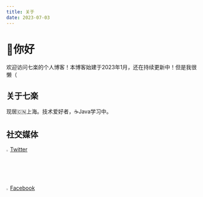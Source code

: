 ```yaml
---
title: 关于
date: 2023-07-03
---
```

# 👋你好
欢迎访问七楽的个人博客！本博客始建于2023年1月，还在持续更新中！但是我很懒（

## 关于七楽
现居🇨🇳上海。技术爱好者，☕Java学习中。

## 社交媒体
<img src="https://qilechan.dimaurora.com/images/twitter.png" width="2%" height="2%">[Twitter](https://twitter.com/Nanarakuchan)

<img src="https://qilechan.dimaurora.com/images/facebook.png" width="2%" height="2%">[Facebook](https://www.facebook.com/profile.php?id=100092178776674&mibextid=ZbWKwL)
